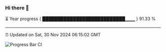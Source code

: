 ### Hi there 👋

⏳ Year progress { ███████████████████████████▁▁▁ } 91.33 %

---

⏰ Updated on Sat, 30 Nov 2024 06:15:02 GMT

![Progress Bar CI](https://github.com/code-lakshay/GitHub-Actions-Demo/workflows/Progress%20Bar%20CI/badge.svg)
